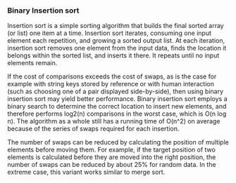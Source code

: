 ### Binary Insertion sort
Insertion sort is a simple sorting algorithm that builds the final sorted array (or list) one item at a time. Insertion sort iterates, consuming one input element each repetition, and growing a sorted output list. At each iteration, insertion sort removes one element from the input data, finds the location it belongs within the sorted list, and inserts it there. It repeats until no input elements remain. 

If the cost of comparisons exceeds the cost of swaps, as is the case for example with string keys stored by reference or with human interaction (such as choosing one of a pair displayed side-by-side), then using binary insertion sort may yield better performance. Binary insertion sort employs a binary search to determine the correct location to insert new elements, and therefore performs log2(n) comparisons in the worst case, which is O(n log n). The algorithm as a whole still has a running time of O(n^2) on average because of the series of swaps required for each insertion.

The number of swaps can be reduced by calculating the position of multiple elements before moving them. For example, if the target position of two elements is calculated before they are moved into the right position, the number of swaps can be reduced by about 25% for random data. In the extreme case, this variant works similar to merge sort. 